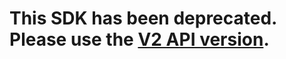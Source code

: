 # This SDK has been deprecated. Please use the [V2 API version](https://github.com/box/box-java-sdk-v2).
